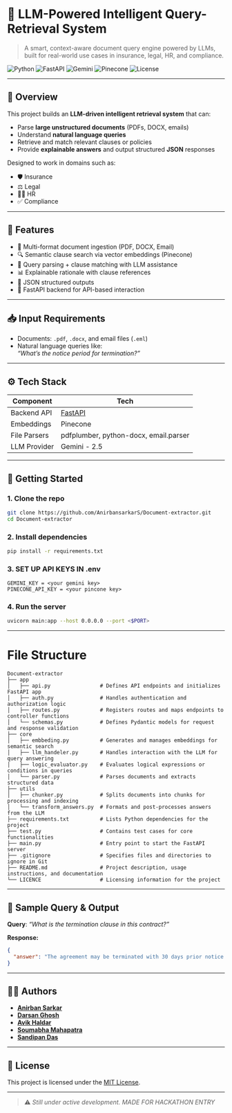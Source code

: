 # 🤖 LLM-Powered Intelligent Query-Retrieval System

> A smart, context-aware document query engine powered by LLMs, built for real-world use cases in insurance, legal, HR, and compliance.

![Python](https://img.shields.io/badge/python-3.10%2B-blue.svg?style=flat-square)
![FastAPI](https://img.shields.io/badge/FastAPI-API-green?style=flat-square)
![Gemini](https://img.shields.io/badge/LLM-Gemini-blueviolet?style=flat-square)
![Pinecone](https://img.shields.io/badge/VectorDB-Pinecone-teal?style=flat-square)
![License](https://img.shields.io/badge/license-MIT-lightgrey?style=flat-square)

---

## 🧠 Overview

This project builds an **LLM-driven intelligent retrieval system** that can:
- Parse **large unstructured documents** (PDFs, DOCX, emails)
- Understand **natural language queries**
- Retrieve and match relevant clauses or policies
- Provide **explainable answers** and output structured **JSON** responses

Designed to work in domains such as:
- 🛡 Insurance
- ⚖️ Legal
- 🧑‍💼 HR
- ✅ Compliance

---

## 🔧 Features

- 📄 Multi-format document ingestion (PDF, DOCX, Email)
- 🔍 Semantic clause search via vector embeddings (Pinecone)
- 🤖 Query parsing + clause matching with LLM assistance
- 📊 Explainable rationale with clause references
- 🧾 JSON structured outputs
- 🚀 FastAPI backend for API-based interaction

---

## 📥 Input Requirements

- Documents: `.pdf`, `.docx`, and email files (`.eml`)
- Natural language queries like:  
  _“What’s the notice period for termination?”_

---

## ⚙️ Tech Stack
| Component | Tech |
|----------|------|
| Backend API | [FastAPI](https://fastapi.tiangolo.com/) |
| Embeddings | Pinecone |
| File Parsers | pdfplumber, python-docx, email.parser |
| LLM Provider | Gemini - 2.5 |

---

## 🚀 Getting Started

### 1. Clone the repo
```bash
git clone https://github.com/AnirbansarkarS/Document-extractor.git
cd Document-extractor
```

### 2. Install dependencies
```bash
pip install -r requirements.txt
```
### 3. SET UP API KEYS IN .env
```
GEMINI_KEY = <your gemini key>
PINECONE_API_KEY = <your pincone key>
```

### 4. Run the server
```bash
uvicorn main:app --host 0.0.0.0 --port <$PORT>
```

---
# File Structure

```plaintext
Document-extractor
├── app
│   ├── api.py                # Defines API endpoints and initializes FastAPI app
│   ├── auth.py               # Handles authentication and authorization logic
│   ├── routes.py             # Registers routes and maps endpoints to controller functions
│   └── schemas.py            # Defines Pydantic models for request and response validation
├── core
│   ├── embbeding.py          # Generates and manages embeddings for semantic search
│   ├── llm_handeler.py       # Handles interaction with the LLM for query answering
│   ├── logic_evaluator.py    # Evaluates logical expressions or conditions in queries
│   └── parser.py             # Parses documents and extracts structured data
├── utils
│   ├── chunker.py            # Splits documents into chunks for processing and indexing
│   └── transform_answers.py  # Formats and post-processes answers from the LLM
├── requirements.txt          # Lists Python dependencies for the project
├── test.py                   # Contains test cases for core functionalities
├── main.py                   # Entry point to start the FastAPI server
├── .gitignore                # Specifies files and directories to ignore in Git
├── README.md                 # Project description, usage instructions, and documentation
└── LICENCE                   # Licensing information for the project
```
---

## 📌 Sample Query & Output

**Query**: _“What is the termination clause in this contract?”_

**Response:**
```json
{
  "answer": "The agreement may be terminated with 30 days prior notice by either party.",
}
```

---

## 👨‍💻 Authors

- **[Anirban Sarkar](https://github.com/AnirbansarkarS)**
- **[Darsan Ghosh](https://github.com/XpolioN2005)**
- **[Avik Haldar](https://github.com/avikhaldar833-a11y)**
- **[Soumabha Mahapatra](https://github.com/TechEruption)**
- **[Sandipan Das](https://github.com/Sandipan-developer)**
---

## 📄 License

This project is licensed under the [MIT License](LICENSE).

---

> ⚠️ *Still under active development. MADE FOR HACKATHON ENTRY*
